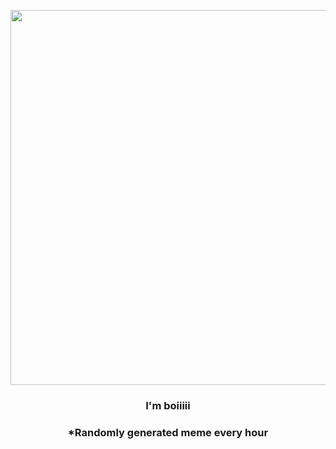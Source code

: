 <p align="center">
        <img src="https://i.redd.it/jlz8wmvdnbn81.gif" width="600" height="600">
        </p>
        <h3 align="center">I'm boiiiii</h3>
        <h3 align="center">*Randomly generated meme every hour</h3>
    